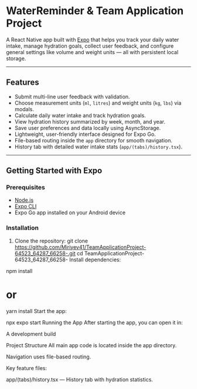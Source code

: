 # WaterReminder & Team Application Project

A React Native app built with [Expo](https://expo.dev) that helps you track your daily water intake, manage hydration goals, collect user feedback, and configure general settings like volume and weight units — all with persistent local storage.

---

## Features

- Submit multi-line user feedback with validation.
- Choose measurement units (`ml`, `litres`) and weight units (`kg`, `lbs`) via modals.
- Calculate daily water intake and track hydration goals.
- View hydration history summarized by week, month, and year.
- Save user preferences and data locally using AsyncStorage.
- Lightweight, user-friendly interface designed for Expo Go.
- File-based routing inside the `app` directory for smooth navigation.
- History tab with detailed water intake stats (`app/(tabs)/history.tsx`).

---

## Getting Started with Expo

### Prerequisites

- [Node.js](https://nodejs.org/)
- [Expo CLI](https://docs.expo.dev/get-started/installation/)
- Expo Go app installed on your Android device

### Installation

1. Clone the repository:
   git clone https://github.com/Miriyev41/TeamApplicationProject-64523_64287_66258-.git
   cd TeamApplicationProject-64523_64287_66258-
Install dependencies:

npm install
# or
yarn install
Start the app:

npx expo start
Running the App
After starting the app, you can open it in:

A development build

Project Structure
All main app code is located inside the app directory.

Navigation uses file-based routing.

Key feature files:

app/(tabs)/history.tsx — History tab with hydration statistics.

